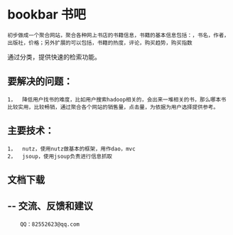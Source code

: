 bookbar 书吧
=============================================
	初步做成一个聚合网站，聚合各种网上书店的书籍信息，书籍的基本信息包括：，书名，作者，出版社，价格；另外扩展的可以包括，书籍的热度，评论，购买趋势，购买指数
通过分类，提供快速的检索功能。 

要解决的问题：
-----------------
	1，	降低用户找书的难度，比如用户搜索hadoop相关的，会出来一堆相关的书，那么哪本书比较实用，比较畅销，通过聚合各个网站的销售量，点击量，为依据为用户选择提供参考。

	
主要技术：
-----------------
	1，	nutz，使用nutz做基本的框架，用作dao，mvc
	2，	jsoup，使用jsoup负责进行信息抓取

 	
 
文档下载
--------
--
交流、反馈和建议
---------------
		QQ：82552623@qq.com

